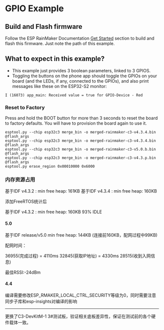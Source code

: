 # GPIO Example

## Build and Flash firmware

Follow the ESP RainMaker Documentation [Get Started](https://rainmaker.espressif.com/docs/get-started.html) section to build and flash this firmware. Just note the path of this example.

## What to expect in this example?

- This example just provides 3 boolean parameters, linked to 3 GPIOS.
- Toggling the buttons on the phone app should toggle the GPIOs on your board (and the LEDs, if any, connected to the GPIOs), and also print messages like these on the ESP32-S2 monitor:

```
I (16073) app_main: Received value = true for GPIO-Device - Red
```

### Reset to Factory

Press and hold the BOOT button for more than 3 seconds to reset the board to factory defaults. You will have to provision the board again to use it.

```
esptool.py --chip esp32c3 merge_bin -o merged-rainmaker-c3-v4.3.4.bin @flash_args
esptool.py --chip esp32c3 merge_bin -o merged-rainmaker-c3-v4.3.4.bin @flash_args
esptool.py --chip esp32c3 merge_bin -o merged-rainmaker-c3-v5.0.b.bin @flash_args
esptool.py --chip esp32c3 merge_bin -o merged-rainmaker-c3-v4.3.p.bin @flash_args
esptool.py erase_region 0x00010000 0x6000  
```

### 内存资源占用

基于IDF v4.3.2 : min free heap: 161KB
基于IDF v4.3.4 : min free heap: 160KB 

添加FreeRTOS统计后

基于IDF v4.3.2 : min free heap: 160KB 93% IDLE

#### 5.0

基于IDF release/v5.0 min free heap: 144KB  (连接前160KB，配网过程中99KB)

配网时间：

36955(完成过程)     = 4110ms
32845(获取IP地址)   = 4330ms
28515(收到入网信息) 

最佳RSSI:-24dBm

#### 4.4

编译需要修改ESP_RMAKER_LOCAL_CTRL_SECURITY等级为0，同时需要注意同步子库和esp-insights对编译的影响


---

更换了C3-DevKitM-1 3#测试板，验证相关底板差异性，保证在测试前的各个硬件载体一致。